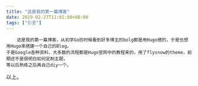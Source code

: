 ```yaml
---
title: "这是我的第一篇博客"
date: 2019-02-27T11:01:00+08:00
tags: ["引言"]
---
```

        这是我的第一篇博客，从初学Go的时候看到好多博主的bolg都是用Hugo搭的，于是也想用Hugo来搭建一个自己的Blog。
    于是Google各种资料，大多数的流程都是Hugo官网中的教程来的，用了flysnow的theme，前期还不是很明白如何定制主题，
    等以后熟练之后再自己diy一个。

以上。
